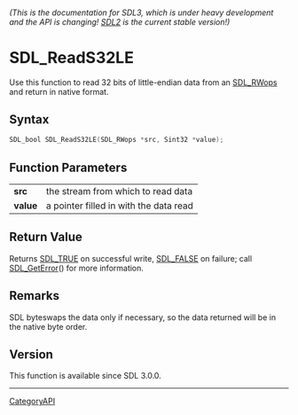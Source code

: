 ###### (This is the documentation for SDL3, which is under heavy development and the API is changing! [SDL2](https://wiki.libsdl.org/SDL2/) is the current stable version!)
# SDL_ReadS32LE

Use this function to read 32 bits of little-endian data from an [SDL_RWops](SDL_RWops.md) and return in native format.

## Syntax

```c
SDL_bool SDL_ReadS32LE(SDL_RWops *src, Sint32 *value);

```

## Function Parameters

|               |                                        |
| ------------- | -------------------------------------- |
| **src**       | the stream from which to read data     |
| **value**     | a pointer filled in with the data read |

## Return Value

Returns [SDL_TRUE](SDL_TRUE.md) on successful write, [SDL_FALSE](SDL_FALSE.md) on
failure; call [SDL_GetError](SDL_GetError.md)() for more information.

## Remarks

SDL byteswaps the data only if necessary, so the data returned will be in
the native byte order.

## Version

This function is available since SDL 3.0.0.

----
[CategoryAPI](CategoryAPI.md)
